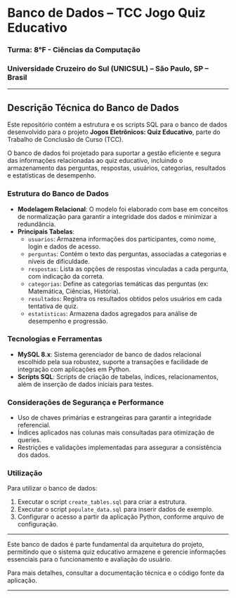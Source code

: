 # Banco de Dados – TCC Jogo Quiz Educativo

### Turma: 8°F - Ciências da Computação  
### Universidade Cruzeiro do Sul (UNICSUL) – São Paulo, SP – Brasil

---

## Descrição Técnica do Banco de Dados

Este repositório contém a estrutura e os scripts SQL para o banco de dados desenvolvido para o projeto **Jogos Eletrônicos: Quiz Educativo**, parte do Trabalho de Conclusão de Curso (TCC).

O banco de dados foi projetado para suportar a gestão eficiente e segura das informações relacionadas ao quiz educativo, incluindo o armazenamento das perguntas, respostas, usuários, categorias, resultados e estatísticas de desempenho.

### Estrutura do Banco de Dados

- **Modelagem Relacional**: O modelo foi elaborado com base em conceitos de normalização para garantir a integridade dos dados e minimizar a redundância.
- **Principais Tabelas**:
  - `usuarios`: Armazena informações dos participantes, como nome, login e dados de acesso.
  - `perguntas`: Contém o texto das perguntas, associadas a categorias e níveis de dificuldade.
  - `respostas`: Lista as opções de respostas vinculadas a cada pergunta, com indicação da correta.
  - `categorias`: Define as categorias temáticas das perguntas (ex: Matemática, Ciências, História).
  - `resultados`: Registra os resultados obtidos pelos usuários em cada tentativa de quiz.
  - `estatisticas`: Armazena dados agregados para análise de desempenho e progressão.

### Tecnologias e Ferramentas

- **MySQL 8.x**: Sistema gerenciador de banco de dados relacional escolhido pela sua robustez, suporte a transações e facilidade de integração com aplicações em Python.
- **Scripts SQL**: Scripts de criação de tabelas, índices, relacionamentos, além de inserção de dados iniciais para testes.

### Considerações de Segurança e Performance

- Uso de chaves primárias e estrangeiras para garantir a integridade referencial.
- Índices aplicados nas colunas mais consultadas para otimização de queries.
- Restrições e validações implementadas para assegurar a consistência dos dados.

### Utilização

Para utilizar o banco de dados:

1. Executar o script `create_tables.sql` para criar a estrutura.
2. Executar o script `populate_data.sql` para inserir dados de exemplo.
3. Configurar o acesso a partir da aplicação Python, conforme arquivo de configuração.

---

Este banco de dados é parte fundamental da arquitetura do projeto, permitindo que o sistema quiz educativo armazene e gerencie informações essenciais para o funcionamento e avaliação do usuário.

Para mais detalhes, consultar a documentação técnica e o código fonte da aplicação.

---
